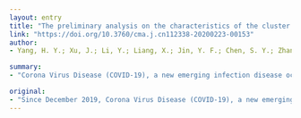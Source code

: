 ```yaml
---
layout: entry
title: "The preliminary analysis on the characteristics of the cluster for the Corona Virus Disease"
link: "https://doi.org/10.3760/cma.j.cn112338-20200223-00153"
author:
- Yang, H. Y.; Xu, J.; Li, Y.; Liang, X.; Jin, Y. F.; Chen, S. Y.; Zhang, R. G.; Zhang, W. D.; Duan, G. C.

summary:
- "Corona Virus Disease (COVID-19), a new emerging infection disease occurred in Wuhan, has spread in 27 countries and regions. The clusters of many cases were reported with the epidemic progresses. From February 5, 2020 to February 21, 2020, 634 persons were infected in the Diamond Princess Liner. All persons are susceptible to SARS-CoV-2; the older, patients during the incubation period and the worse environment may be the cause of the cases rising."

original:
- "Since December 2019, Corona Virus Disease (COVID-19), a new emerging infection disease occurred in Wuhan, has spread in 27 countries and regions. The clusters of many cases were reported with the epidemic progresses. We collected currently available information for 377 COVID-19 clusters (1 719 cases), excluded the hospital clusters and Hubei cases, during the period from January 1, 2020 to February 20, 2020. There were 297 family clusters (79%), case median 4; 39 clusters of dining (10%), case median 5; 23 clusters of shopping malls or supermarkets (6%), case median 13; 12 clusters of work units (3%), case median 6, and 6 clusters of transportation. We selected 325 cases to estimate the incubation period and found its range is 1 to 20 days, median was 7 days, and mode was 4 days. The analysis of the epidemic situation in a department store in China indicates that there is a possibility of patients as the source of infection during the incubation period of the epidemic. From February 5, 2020 to February 21, 2020, 634 persons were infected in the Diamond Princess Liner. All persons are susceptible to SARS-CoV-2. The older, patients during the incubation period and the worse environment may be the cause of the cases rising. The progress of the two typical outbreaks clearly demonstrates the spread of the early cases in Wuhan. Whatever happens, screening and isolating close contacts remains essential except for clinical treatment during the epidemic. Especially for the healthy people in the epidemic area, isolation is the key."
---
```



